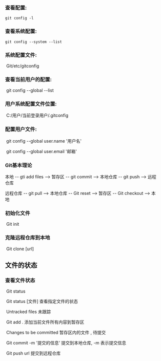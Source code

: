 ### 查看配置:

 	git config -l

### 查看系统配置:

 	git config --system --list

### 系统配置文件:

​	 Git/etc/gitconfig

### 查看当前用户的配置: 	

​	git config --global --list

### 用户系统配置文件位置: 

​	C:/用户/当前登录用户/.gitconfig

### 配置用户文件: 

​	git config --global user.name '用户名'

​	git config --global user.email '邮箱'



### Git基本理论

本地 -- gti add files --> 暂存区 -- git commit --> 本地仓库 -- git push --> 远程仓库

远程仓库 -- git pull --> 本地仓库 -- Git reset --> 暂存区 -- Git checkout --> 本地 

### 初始化文件

​	Git init

### 克隆远程仓库到本地

​	Git clone [url]

## 文件的状态

### 	查看文件状态

​		Git status 

​		Git status [文件] 查看指定文件的状态

​	Untracked files 未跟踪

​	Git add . 添加当前文件所有内容到暂存区

​	Changes to be committed 暂存区内的文件 , 待提交

​	Git commit -m '提交的信息'  提交到本地仓库, -m 表示提交信息

​	Git push url 提交到远程仓库

